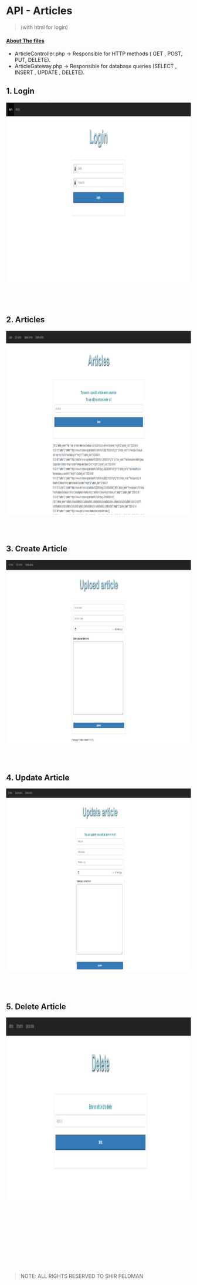 # API - Articles

> (with html for login)

#### <ins>About The files</ins>

- ArticleController.php -> Responsible for HTTP methods ( GET , POST, PUT, DELETE).
- ArticleGateway.php -> Responsible for database queries (SELECT , INSERT , UPDATE , DELETE).

## **1. Login**

<img  src="/pics/5.PNG"  width="600" height="500" title="Login " />

<br><br>

## **2. Articles**

<img  src="/pics/1.PNG" width="600" height="500" title="Articles " />

<br><br>

## **3. Create Article**

<img  src="/pics/3.PNG" width="600" height="500"  title="Create " />

<br><br>

## **4. Update Article**

<img  src="/pics/2.PNG" width="600" height="500"  title="‏‏Update" />

<br><br>

## **5. Delete Article**

<img  src="/pics/4.PNG" width="600" height="500"  title="‏‏Delete" />

<br><br>

<br><br>

<br><br><br><br>

> NOTE: ALL RIGHTS RESERVED TO SHIR FELDMAN
